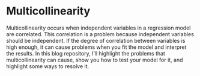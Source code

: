 # Multicollinearity

Multicollinearity occurs when independent variables in a regression model are correlated. 
This correlation is a problem because independent variables should be independent. If the degree of correlation 
between variables is high enough, 
it can cause problems when you fit the model and interpret the results.
In this blog repository, I’ll highlight the problems that multicollinearity can cause, show you how to test your model for it, and highlight some ways to resolve it. 
